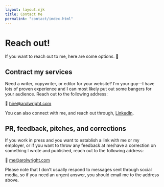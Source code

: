 ```yaml
---
layout: layout.njk
title: Contact Me
permalink: "contact/index.html"
---
```


# Reach out!

If you want to reach out to me, here are some options. 🙌

## Contract my services

Need a writer, copywriter, or editor for your website? I'm your guy—I have lots of proven experience and I can most likely put out some bangers for your audience. Reach out to the following address:

📧 [hire@arolwright.com](mailto:hire@arolwright.com)

You can also connect with me, and reach out through, [LinkedIn](https://www.linkedin.com/in/arolwright/).

## PR, feedback, pitches, and corrections

If you work in press and you want to establish a link with me or my employer, or if you want to throw any feedback at me/have a correction on something I wrote and published, reach out to the following address:

📧 [me@arolwright.com](mailto:me@arolwright.com)

Please note that I don't usually respond to messages sent through social media, so if you need an urgent answer, you should email me to the address above.

